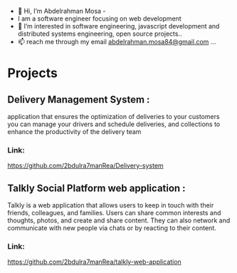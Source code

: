 - 👋 Hi, I’m Abdelrahman Mosa -
- I am a software engineer focusing on web development
- 👀 I’m interested in software engineering, javascript development and distributed systems engineering, open source projects..
- 📫 reach me through my email abdelrahman.mosa84@gmail.com ...


# Projects

## Delivery Management System :
application that ensures the optimization of deliveries to your customers
you can manage your drivers and schedule deliveries, and collections to enhance the productivity of the delivery team

### Link:
https://github.com/2bdulra7manRea/Delivery-system


## Talkly Social Platform web application :
Talkly is a web application that allows users to keep in touch with their friends, colleagues, and families. Users can share common interests and thoughts, photos, and create and share content. They can also network and communicate with new people via chats or by reacting to their content.

### Link: 
https://github.com/2bdulra7manRea/talkly-web-application




